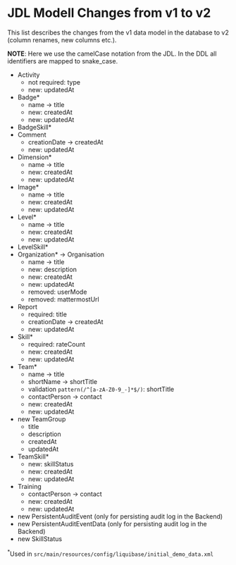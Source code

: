# JDL Modell Changes from v1 to v2

This list describes the changes from the v1 data model in the database to v2 (column renames, new columns etc.).

**NOTE**: Here we use the camelCase notation from the JDL. In the DDL all identifiers are mapped to snake_case.

- Activity
    - not required: type
    - new: updatedAt 
- Badge* 
    - name &rarr; title
    - new: createdAt
    - new: updatedAt 
- BadgeSkill*
- Comment
    - creationDate &rarr; createdAt
    - new: updatedAt
- Dimension*
    - name &rarr; title
    - new: createdAt
    - new: updatedAt
- Image*
    - name &rarr; title
    - new: createdAt
    - new: updatedAt
- Level*
    - name &rarr; title
    - new: createdAt
    - new: updatedAt
- LevelSkill*
- Organization* &rarr; Organisation
    - name &rarr; title
    - new: description
    - new: createdAt
    - new: updatedAt
    - removed: userMode
    - removed: mattermostUrl
- Report
    - required: title
    - creationDate &rarr; createdAt
    - new: updatedAt
- Skill*
    - required: rateCount
    - new: createdAt
    - new: updatedAt
- Team*
    - name &rarr; title
    - shortName &rarr; shortTitle
    - validation `pattern(/^[a-zA-Z0-9_-]*$/)`: shortTitle
    - contactPerson &rarr; contact
    - new: createdAt
    - new: updatedAt
- new TeamGroup
  - title
  - description
  - createdAt
  - updatedAt
- TeamSkill*
    - new: skillStatus
    - new: createdAt
    - new: updatedAt
- Training
    - contactPerson &rarr; contact
    - new: createdAt
    - new: updatedAt
- new PersistentAuditEvent (only for persisting audit log in the Backend)
- new PersistentAuditEventData (only for persisting audit log in the Backend)
- new SkillStatus

<sup>*</sup>Used in `src/main/resources/config/liquibase/initial_demo_data.xml`
